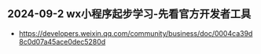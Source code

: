 ## 2024-09-2 wx小程序起步学习-先看官方开发者工具
* https://developers.weixin.qq.com/community/business/doc/0004ca39d8c0d07a45ace0dec5280d